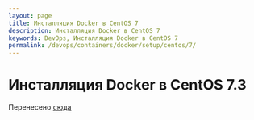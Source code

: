 ```yaml
---
layout: page
title: Инсталляция Docker в CentOS 7
description: Инсталляция Docker в CentOS 7
keywords: DevOps, Инсталляция Docker в CentOS 7
permalink: /devops/containers/docker/setup/centos/7/
---
```


# Инсталляция Docker в CentOS 7.3

Перенесено <a href="//kuberops.ru/containers/docker/setup/centos/7/">сюда</a>
